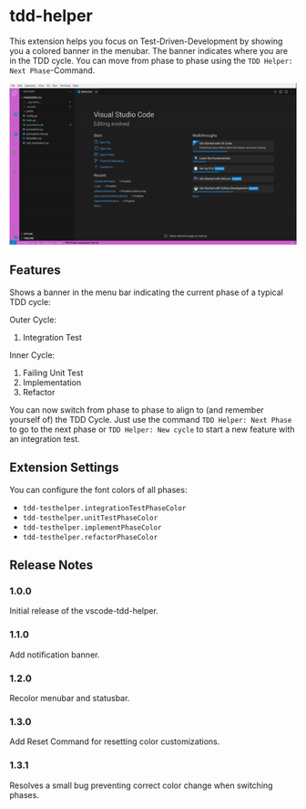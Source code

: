 # tdd-helper

This extension helps you focus on Test-Driven-Development by showing you a colored banner in the menubar. The banner indicates where you are in the TDD cycle. You can move from phase to phase using the `TDD Helper: Next Phase`-Command.

![Screencast](docs/extension.gif)

## Features

Shows a banner in the menu bar indicating the current phase of a typical TDD cycle:

Outer Cycle:

1. Integration Test

Inner Cycle:

1. Failing Unit Test
2. Implementation
3. Refactor

You can now switch from phase to phase to align to (and remember yourself of) the TDD Cycle. Just use the command `TDD Helper: Next Phase` to go to the next phase or `TDD Helper: New cycle` to start a new feature with an integration test.

## Extension Settings

You can configure the font colors of all phases:

- `tdd-testhelper.integrationTestPhaseColor`
- `tdd-testhelper.unitTestPhaseColor`
- `tdd-testhelper.implementPhaseColor`
- `tdd-testhelper.refactorPhaseColor`

## Release Notes

### 1.0.0
Initial release of the vscode-tdd-helper.

### 1.1.0
Add notification banner.

### 1.2.0
Recolor menubar and statusbar.

### 1.3.0
Add Reset Command for resetting color customizations.

### 1.3.1
Resolves a small bug preventing correct color change when switching phases.

